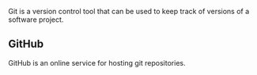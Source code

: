 
Git is a version control tool that can be used to keep track of versions of a software project.

## GitHub

GitHub is an online service for hosting git repositories.
